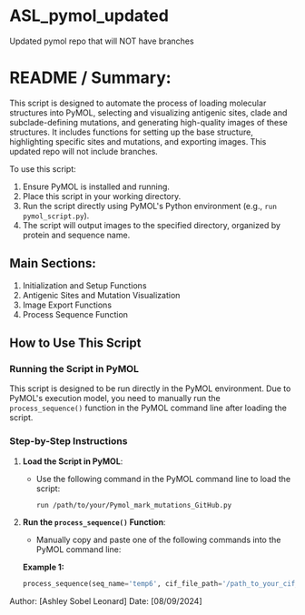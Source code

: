 # ASL_pymol_updated
Updated pymol repo that will NOT have branches

README / Summary:
=================

This script is designed to automate the process of loading molecular structures into PyMOL, selecting and visualizing antigenic sites, clade and subclade-defining mutations, and generating high-quality images of these structures. It includes functions for setting up the base structure, highlighting specific sites and mutations, and exporting images. This updated repo will not include branches. 

To use this script:
1. Ensure PyMOL is installed and running.
2. Place this script in your working directory.
4. Run the script directly using PyMOL's Python environment (e.g., `run pymol_script.py`).
5. The script will output images to the specified directory, organized by protein and sequence name.

Main Sections:
--------------
1. Initialization and Setup Functions
2. Antigenic Sites and Mutation Visualization
3. Image Export Functions
4. Process Sequence Function

## How to Use This Script

### Running the Script in PyMOL

This script is designed to be run directly in the PyMOL environment. Due to PyMOL's execution model, you need to manually run the `process_sequence()` function in the PyMOL command line after loading the script.

### Step-by-Step Instructions

1. **Load the Script in PyMOL**:
   - Use the following command in the PyMOL command line to load the script:
     ```
     run /path/to/your/Pymol_mark_mutations_GitHub.py
     ```

2. **Run the `process_sequence()` Function**:
   - Manually copy and paste one of the following commands into the PyMOL command line:
   
   **Example 1:**
   ```python
   process_sequence(seq_name='temp6', cif_file_path='/path_to_your_cif_file.cif', strain_type='H1N1', clade='5a.2a.1', subclade='D', H1_mutations=[], H2_mutations=[])


Author: [Ashley Sobel Leonard]
Date: [08/09/2024]


